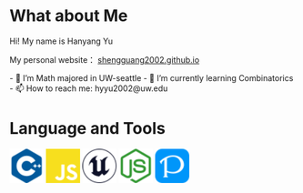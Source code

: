 <!DOCTYPE html>
<html lang="en">
<head>
    <meta charset="UTF-8">
</head>
<body>
    <h1>What about Me</h1>
    <p>Hi! My name is Hanyang Yu</p>
    <p>My personal website： <a href = "https://shengguang2002.github.io">shengguang2002.github.io</a></p>
  <div>- 🔭 I’m Math majored in UW-seattle
  - 🌱 I’m currently learning Combinatorics
  - 📫 How to reach me: hyyu2002@uw.edu
  </div>
  <h1>Language and Tools</h1>
  <div>
    <img src="cplusplus-color.svg" alt="C++" style="width:60px; height:60px;">
    <img src="javascript-color.svg" alt="JavaScript" style="width:60px; height:60px;">
    <img src="unrealengine-color.svg" alt="Unreal Engine" style="width:60px; height:60px;">
    <img src="nodedotjs-color.svg" alt="JavaScript" style="width:60px; height:60px;">
    <img src="pixiv-color.svg" alt="Unreal Engine" style="width:60px; height:60px;">
  </div>
</body>
</html>
